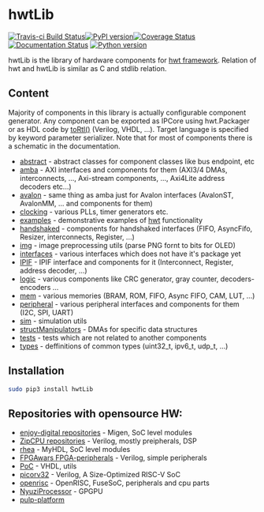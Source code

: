 # hwtLib

[![Travis-ci Build Status](https://travis-ci.org/Nic30/hwtLib.png?branch=master)](https://travis-ci.org/Nic30/hwtLib)[![PyPI version](https://badge.fury.io/py/hwtLib.svg)](http://badge.fury.io/py/hwtLib)[![Coverage Status](https://coveralls.io/repos/github/Nic30/hwtLib/badge.svg?branch=master)](https://coveralls.io/github/Nic30/hwtLib?branch=master)[![Documentation Status](https://readthedocs.org/projects/hwtlib/badge/?version=latest)](http://hwtlib.readthedocs.io/en/latest/?badge=latest)
[![Python version](https://img.shields.io/pypi/pyversions/hwtLib.svg)](https://img.shields.io/pypi/pyversions/hwtLib.svg)


hwtLib is the library of hardware components for [hwt framework](https://github.com/Nic30/hwt). Relation of hwt and hwtLib is similar as C and stdlib relation. 




## Content

Majority of components in this library is actually configurable component generator.
Any component can be exported as IPCore using hwt.Packager or as HDL code by [toRtl()](https://github.com/Nic30/hwt/blob/master/hwt/synthesizer/utils.py#L17) (Verilog, VHDL, ...). Target language is specified by keyword parameter serializer. Note that for most of components there is a schematic in the documentation.

* [abstract](https://github.com/Nic30/hwtLib/tree/master/hwtLib/abstract) - abstract classes for component classes like bus endpoint, etc
* [amba](https://github.com/Nic30/hwtLib/tree/master/hwtLib/amba) - AXI interfaces and components for them (AXI3/4 DMAs, interconnects, ..., Axi-stream components, ..., Axi4Lite address decoders etc...)
* [avalon](https://github.com/Nic30/hwtLib/tree/master/hwtLib/avalon) - same thing as amba just for Avalon interfaces (AvalonST, AvalonMM, ... and components for them)
* [clocking](https://github.com/Nic30/hwtLib/tree/master/hwtLib/clocking) - various PLLs, timer generators etc.
* [examples](https://github.com/Nic30/hwtLib/tree/master/hwtLib/examples) - demonstrative examples of [hwt](https://github.com/Nic30/hwt/) functionality
* [handshaked](https://github.com/Nic30/hwtLib/tree/master/hwtLib/handshaked) - components for handshaked interfaces (FIFO, AsyncFifo, Resizer, interconnects, Register, ...)
* [img](https://github.com/Nic30/hwtLib/tree/master/hwtLib/img) - image preprocessing utils (parse PNG fornt to bits for OLED)
* [interfaces](https://github.com/Nic30/hwtLib/tree/master/hwtLib/interfaces) - various interfaces which does not have it's package yet
* [IPIF](https://github.com/Nic30/hwtLib/tree/master/hwtLib/ipif) - IPIF interface and components for it (Interconnect, Register, address decoder, ...)
* [logic](https://github.com/Nic30/hwtLib/tree/master/hwtLib/logic) - various components like CRC generator, gray counter, decoders-encoders ...
* [mem](https://github.com/Nic30/hwtLib/tree/master/hwtLib/mem) - various memories (BRAM, ROM, FIFO, Async FIFO, CAM, LUT, ...)
* [peripheral](https://github.com/Nic30/hwtLib/tree/master/hwtLib/peripheral) - various peripheral interfaces and components for them (I2C, SPI, UART)
* [sim](https://github.com/Nic30/hwtLib/tree/master/hwtLib/sim) - simulation utils
* [structManipulators](https://github.com/Nic30/hwtLib/tree/master/hwtLib/structManipulators) - DMAs for specific data structures
* [tests](https://github.com/Nic30/hwtLib/tree/master/hwtLib/tests) - tests which are not related to another components
* [types](https://github.com/Nic30/hwtLib/tree/master/hwtLib/types) - deffinitions of common types (uint32_t, ipv6_t, udp_t, ...)

## Installation 
``` bash
sudo pip3 install hwtLib
```



## Repositories with opensource HW:

* [enjoy-digital repositories](https://github.com/enjoy-digital?tab=repositories) - Migen, SoC level modules
* [ZipCPU repositories](https://github.com/ZipCPU?tab=repositories) - Verilog, mostly preipherals, DSP
* [rhea](https://github.com/cfelton/rhea) - MyHDL, SoC level modules
* [FPGAwars FPGA-peripherals](https://github.com/FPGAwars/FPGA-peripherals) - Verilog, simple peripherals
* [PoC](https://github.com/VLSI-EDA/PoC) - VHDL, utils
* [picorv32](https://github.com/cliffordwolf/picorv32) - Verilog, A Size-Optimized RISC-V SoC
* [openrisc](https://github.com/openrisc) - OpenRISC, FuseSoC, peripherals and cpu parts
* [NyuziProcessor](https://github.com/jbush001/NyuziProcessor) - GPGPU
* [pulp-platform](https://github.com/pulp-platform)
